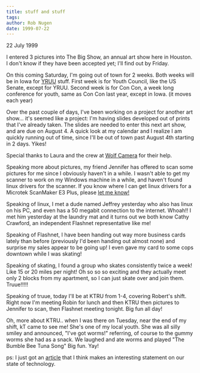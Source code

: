 ```yaml
---
title: stuff and stuff
tags: 
author: Rob Nugen
date: 1999-07-22
---
```


<p class=date>22 July 1999</p>

<p>I entered 3 pictures into The Big Show, an annual art show here in Houston.  I don't know if they have been accepted yet; I'll find out by Friday.

<p>On this coming Saturday, I'm going out of town for 2 weeks.  Both weeks will be in Iowa for <a href="http://www.yruu.org">YRUU</a> stuff.  First week is for Youth Council, like the US Senate, except for YRUU.  Second week is for Con Con, a week long conference for youth, same as Con Con last year, except in Iowa.  (it moves each year)

<p>Over the past couple of days, I've been working on a project for another art show... it's seemed like a project:  I'm having slides developed out of prints that I've already taken.  The slides are needed to enter this next art show, and are due on August 4.  A quick look at my calendar and I realize I am quickly running out of time, since I'll be out of town past August 4th starting in 2 days.  Yikes!   

<p>Special thanks to Laura and the crew at <a href="http://www.wolfcamera.com">Wolf Camera</a> for their help.

<p>Speaking more about pictures, my friend Jennifer has offered to scan some pictures for me since I obviously haven't in a while.  I wasn't able to get my scanner to work on my Windows machine in a while, and haven't found linux drivers for the scanner.   If you know where I can get linux drivers for a Microtek ScanMaker E3 Plus, please <a href="mailto:robnugen@flash.net">let me know!</a>

<p>Speaking of linux, I met a dude named Jeffrey yesterday who also has linux on his PC, and even has a 50 megabit connection to the internet. Whoah!!  I met him yesterday at the laundry mat and it turns out we both know Cathy Crawford, an independent Flashnet representative like me!

<p>Speaking of Flashnet, I have been handing out way more business cards lately than before (previously I'd been handing out almost none) and surprise my sales appear to be going up!  I even gave my card to some cops downtown while I was skating!

<p>Speaking of skating, I found a group who skates consistently twice a week!  Like 15 or 20 miles per night!  Oh so so so exciting and they actually meet only 2 blocks from my apartment, so I can just skate over and join them.  Truue!!!!!

<p>Speaking of truue, today I'll be at KTRU from 1-4, covering Robert's shift.  Right now I'm meeting Robin for lunch and then KTRU then pictures to Jennifer to scan, then Flashnet meeting tonight.  Big fun all day!

<p>Oh, more about KTRU..  when I was there on Tuesday, near the end of my shift, kT came to see me!  She's one of my local youth.  She was all silly smiley and announced, "I've got worms!"  referring, of course to the gummy worms she had as a snack.  We laughed and ate worms and played "The Bumble Bee Tuna Song"  Big fun.  Yay!

<p>ps: I just got an <a href="/web_stuff/funny_classics/destroy_earth.html">article</a> that I think makes an interesting statement on our state of technology.
